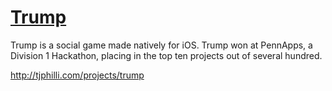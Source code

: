 [Trump](http://trumpyourfriends.com)
===================================

Trump is a social game made natively for iOS. Trump won at PennApps, a Division 1 Hackathon, placing in the top ten projects out of several hundred.

http://tjphilli.com/projects/trump

